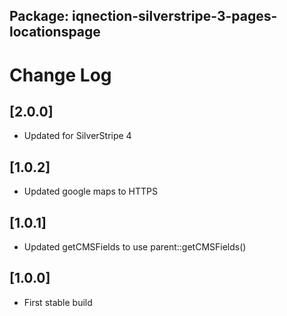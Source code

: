 ## Package: iqnection-silverstripe-3-pages-locationspage
# Change Log

## [2.0.0]
- Updated for SilverStripe 4

## [1.0.2]
- Updated google maps to HTTPS

## [1.0.1]
- Updated getCMSFields to use parent::getCMSFields()

## [1.0.0]
- First stable build